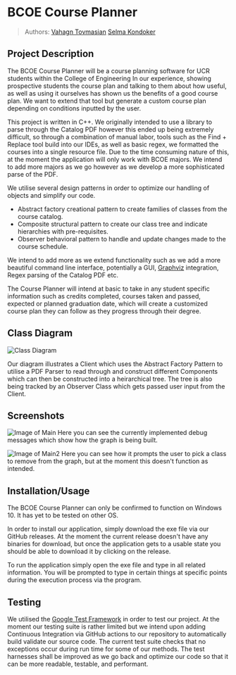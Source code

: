 
# BCOE Course Planner
 > Authors: [Vahagn Tovmasian](https://github.com/Varhagna) [Selma Kondoker](https://github.com/skondoker)

## Project Description
 
 The BCOE Course Planner will be a course planning software for UCR students within the College of Engineering
 In our experience, showing prospective students the course plan and talking to them about how useful, as well as using it ourselves has shown us the benefits of a good course plan. We want to extend that tool but generate a custom course plan depending on conditions inputted by the user.
 
 This project is written in C++. We originally intended to use a library to parse through the Catalog PDF however this ended up being extremely difficult, so through a combination of manual labor, tools such as the Find + Replace tool build into our IDEs, as well as basic regex, we formatted the courses into a single resource file. Due to the time consuming nature of this, at the moment the application will only work with BCOE majors. We intend to add more majors as we go however as we develop a more sophisticated parse of the PDF.

We utilise several design patterns in order to optimize our handling of objects and simplify our code.

  * Abstract factory creational pattern to create families of classes from the course catalog.
  * Composite structural pattern to create our class tree and indicate hierarchies with pre-requisites.
  * Observer behavioral pattern to handle and update changes made to the course schedule.
  
We intend to add more as we extend functionality such as we add a more beautiful command line interface, potentially a GUI, [Graphviz](https://graphviz.org/) integration, Regex parsing of the Catalog PDF etc.
 
  The Course Planner will intend at basic to take in any student specific information such as credits completed, courses taken and passed, expected or planned graduation date, which will create a customized course plan they can follow as they progress through their degree.

 
## Class Diagram

   ![Class Diagram](https://i.imgur.com/SUe78qX.png)
   
   Our diagram illustrates a Client which uses the Abstract Factory Pattern to utilise a PDF Parser to read through and construct different Components which can then be constructed into a heirarchical tree. The tree is also being tracked by an Observer Class which gets passed user input from the Client.

 ## Screenshots
  
 ![Image of Main](https://i.imgur.com/eFtBBNf.png)
 Here you can see the currently implemented debug messages which show how the graph is being built.
 
 ![Image of Main2](https://i.imgur.com/x0yg32r.png)
 Here you can see how it prompts the user to pick a class to remove from the graph, but at the moment this doesn't function as intended.
 
 ## Installation/Usage
 
 The BCOE Course Planner can only be confirmed to function on Windows 10. It has yet to be tested on other OS.
 
 In order to install our application, simply download the exe file via our GitHub releases. At the moment the current release doesn't have any binaries for download, but once the application gets to a usable state you should be able to download it by clicking on the release.
 
To run the application simply open the exe file and type in all related information. You will be prompted to type in certain things at specific points during the execution process via the program.
 
 ## Testing
 
 We utilised the [Google Test Framework](https://github.com/google/googletest) in order to test our project. At the moment our testing suite is rather limited but we intend upon adding Continuous Integration via GitHub actions to our repository to automatically build validate our source code. The current test suite checks that no exceptions occur during run time for some of our methods. The test harnesses shall be improved as we go back and optimize our code so that it can be more readable, testable, and performant.
